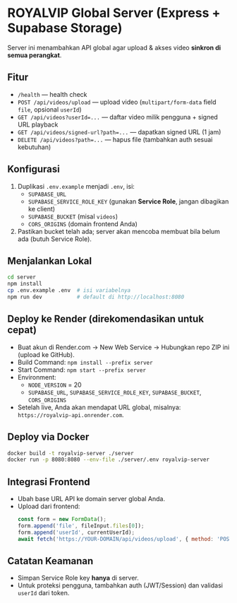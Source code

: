 # ROYALVIP Global Server (Express + Supabase Storage)

Server ini menambahkan API global agar upload & akses video **sinkron di semua perangkat**.

## Fitur
- `/health` — health check
- `POST /api/videos/upload` — upload video (`multipart/form-data` field `file`, opsional `userId`)
- `GET /api/videos?userId=...` — daftar video milik pengguna + signed URL playback
- `GET /api/videos/signed-url?path=...` — dapatkan signed URL (1 jam)
- `DELETE /api/videos?path=...` — hapus file (tambahkan auth sesuai kebutuhan)

## Konfigurasi
1. Duplikasi `.env.example` menjadi `.env`, isi:
   - `SUPABASE_URL`
   - `SUPABASE_SERVICE_ROLE_KEY` (gunakan **Service Role**, jangan dibagikan ke client)
   - `SUPABASE_BUCKET` (misal `videos`)
   - `CORS_ORIGINS` (domain frontend Anda)
2. Pastikan bucket telah ada; server akan mencoba membuat bila belum ada (butuh Service Role).

## Menjalankan Lokal
```bash
cd server
npm install
cp .env.example .env  # isi variabelnya
npm run dev           # default di http://localhost:8080
```

## Deploy ke Render (direkomendasikan untuk cepat)
- Buat akun di Render.com → New Web Service → Hubungkan repo ZIP ini (upload ke GitHub).
- Build Command: `npm install --prefix server`
- Start Command: `npm start --prefix server`
- Environment:
  - `NODE_VERSION` = 20
  - `SUPABASE_URL`, `SUPABASE_SERVICE_ROLE_KEY`, `SUPABASE_BUCKET`, `CORS_ORIGINS`
- Setelah live, Anda akan mendapat URL global, misalnya: `https://royalvip-api.onrender.com`.

## Deploy via Docker
```bash
docker build -t royalvip-server ./server
docker run -p 8080:8080 --env-file ./server/.env royalvip-server
```

## Integrasi Frontend
- Ubah base URL API ke domain server global Anda.
- Upload dari frontend:
  ```js
  const form = new FormData();
  form.append('file', fileInput.files[0]);
  form.append('userId', currentUserId);
  await fetch('https://YOUR-DOMAIN/api/videos/upload', { method: 'POST', body: form });
  ```

## Catatan Keamanan
- Simpan Service Role key **hanya** di server.
- Untuk proteksi pengguna, tambahkan auth (JWT/Session) dan validasi `userId` dari token.
